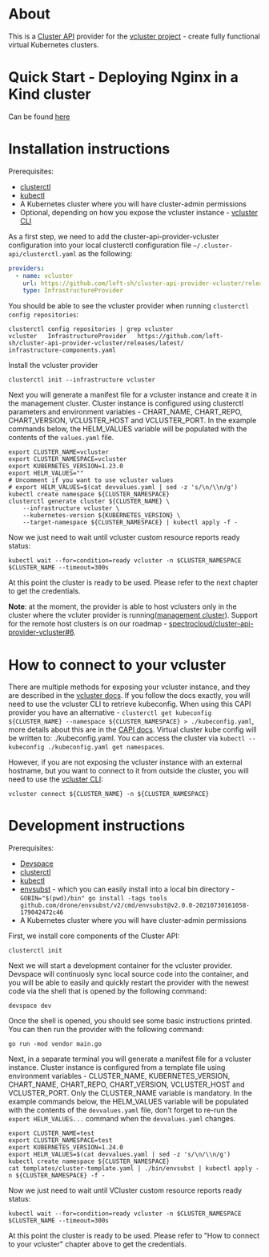 # About

This is a [Cluster API](https://cluster-api.sigs.k8s.io/introduction.html) provider for the [vcluster project](https://www.vcluster.com/) - create fully functional virtual Kubernetes clusters.

# Quick Start - Deploying Nginx in a Kind cluster
 Can be found [here](./docs/quick-start.md)

# Installation instructions

Prerequisites:
- [clusterctl](https://cluster-api.sigs.k8s.io/user/quick-start.html#install-clusterctl)
- [kubectl](https://kubernetes.io/docs/tasks/tools/install-kubectl/)
- A Kubernetes cluster where you will have cluster-admin permissions
- Optional, depending on how you expose the vcluster instance - [vcluster CLI](https://www.vcluster.com/docs/getting-started/setup)

As a first step, we need to add the cluster-api-provider-vcluster configuration into your local clusterctl configuration file `~/.cluster-api/clusterctl.yaml` as the following:

```yaml
providers:
  - name: vcluster
    url: https://github.com/loft-sh/cluster-api-provider-vcluster/releases/latest/infrastructure-components.yaml
    type: InfrastructureProvider                                                           
```

You should be able to see the vcluster provider when running `clusterctl config repositories`:
```shell
clusterctl config repositories | grep vcluster
vcluster   InfrastructureProvider   https://github.com/loft-sh/cluster-api-provider-vcluster/releases/latest/                    infrastructure-components.yaml
```

Install the vcluster provider

```shell
clusterctl init --infrastructure vcluster
```

Next you will generate a manifest file for a vcluster instance and create it in the management cluster.
Cluster instance is configured using clusterctl parameters and environment variables - CHART_NAME, CHART_REPO, CHART_VERSION, VCLUSTER_HOST and VCLUSTER_PORT.
In the example commands below, the HELM_VALUES variable will be populated with the contents of the `values.yaml` file.
```shell
export CLUSTER_NAME=vcluster
export CLUSTER_NAMESPACE=vcluster
export KUBERNETES_VERSION=1.23.0
export HELM_VALUES=""
# Uncomment if you want to use vcluster values
# export HELM_VALUES=$(cat devvalues.yaml | sed -z 's/\n/\\n/g')
kubectl create namespace ${CLUSTER_NAMESPACE}
clusterctl generate cluster ${CLUSTER_NAME} \
    --infrastructure vcluster \
    --kubernetes-version ${KUBERNETES_VERSION} \
    --target-namespace ${CLUSTER_NAMESPACE} | kubectl apply -f -
```

Now we just need to wait until vcluster custom resource reports ready status:
```shell
kubectl wait --for=condition=ready vcluster -n $CLUSTER_NAMESPACE $CLUSTER_NAME --timeout=300s
```
At this point the cluster is ready to be used. Please refer to the next chapter to get the credentials.

**Note**: at the moment, the provider is able to host vclusters only in the cluster where the vcluter provider is running([management cluster](https://cluster-api.sigs.k8s.io/user/concepts.html#management-cluster)). Support for the remote host clusters is on our roadmap - [spectrocloud/cluster-api-provider-vcluster#6](https://github.com/loft-sh/cluster-api-provider-vcluster/issues/6).

# How to connect to your vcluster
There are multiple methods for exposing your vcluster instance, and they are described in the [vcluster docs](https://www.vcluster.com/docs/operator/external-access). If you follow the docs exactly, you will need to use the vcluster CLI to retrieve kubeconfig. When using this CAPI provider you have an alternative - `clusterctl get kubeconfig ${CLUSTER_NAME} --namespace ${CLUSTER_NAMESPACE} > ./kubeconfig.yaml`, more details about this are in the [CAPI docs](https://cluster-api.sigs.k8s.io/clusterctl/commands/get-kubeconfig.html). Virtual cluster kube config will be written to: ./kubeconfig.yaml. You can access the cluster via `kubectl --kubeconfig ./kubeconfig.yaml get namespaces`.

However, if you are not exposing the vcluster instance with an external hostname, but you want to connect to it from outside the cluster, you will need to use the [vcluster CLI](https://www.vcluster.com/docs/getting-started/setup):
```shell
vcluster connect ${CLUSTER_NAME} -n ${CLUSTER_NAMESPACE}
```


# Development instructions

Prerequisites:
- [Devspace](https://devspace.sh/cli/docs/getting-started/installation)
- [clusterctl](https://cluster-api.sigs.k8s.io/user/quick-start.html#install-clusterctl)
- [kubectl](https://kubernetes.io/docs/tasks/tools/install-kubectl/)
- [envsubst](https://github.com/drone/envsubst) - which you can easily install into a local bin directory - `GOBIN="$(pwd)/bin" go install -tags tools github.com/drone/envsubst/v2/cmd/envsubst@v2.0.0-20210730161058-179042472c46`
- A Kubernetes cluster where you will have cluster-admin permissions

First, we install core components of the Cluster API:
```shell
clusterctl init
```

Next we will start a development container for the vcluster provider.
Devspace will continuosly sync local source code into the container, and you will be able to easily and quickly restart the provider with the newest code via the shell that is opened by the following command:

```shell
devspace dev
```

Once the shell is opened, you should see some basic instructions printed.
You can then run the provider with the following command:
```shell
go run -mod vendor main.go
```

Next, in a separate terminal you will generate a manifest file for a vcluster instance.
Cluster instance is configured from a template file using environment variables - CLUSTER_NAME, KUBERNETES_VERSION, CHART_NAME, CHART_REPO, CHART_VERSION, VCLUSTER_HOST and VCLUSTER_PORT. Only the CLUSTER_NAME variable is mandatory.
In the example commands below, the HELM_VALUES variable will be populated with the contents of the `devvalues.yaml` file, don't forget to re-run the `export HELM_VALUES...` command when the `devvalues.yaml` changes.
```shell
export CLUSTER_NAME=test
export CLUSTER_NAMESPACE=test
export KUBERNETES_VERSION=1.24.0
export HELM_VALUES=$(cat devvalues.yaml | sed -z 's/\n/\\n/g')
kubectl create namespace ${CLUSTER_NAMESPACE}
cat templates/cluster-template.yaml | ./bin/envsubst | kubectl apply -n ${CLUSTER_NAMESPACE} -f -
```

Now we just need to wait until VCluster custom resource reports ready status:
```shell
kubectl wait --for=condition=ready vcluster -n $CLUSTER_NAMESPACE $CLUSTER_NAME --timeout=300s
```
At this point the cluster is ready to be used. Please refer to "How to connect to your vcluster" chapter above to get the credentials.
